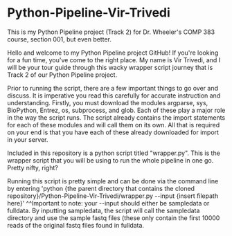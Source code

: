 # Python-Pipeline-Vir-Trivedi
This is my Python Pipeline project (Track 2) for Dr. Wheeler's COMP 383 course, section 001, but even better.

Hello and welcome to my Python Pipeline project GitHub! If you're looking for a fun time, you've come to the right place.
My name is Vir Trivedi, and I will be your tour guide through this wacky wrapper script journey that is Track 2 of our Python Pipeline project.

Prior to running the script, there are a few important things to go over and discuss. It is imperative you read this carefully for accurate instruction and understanding.
Firstly, you must download the modules argparse, sys, BioPython, Entrez, os, subprocess, and glob. Each of these play a major role in the way the script runs. The script already contains the import statements for each of these modules and will call them on its own. All that is required on your end is that you have each of these already downloaded for import in your server.

Included in this repository is a python script titled "wrapper.py". This is the wrapper script that you will be using to run the whole pipeline in one go. Pretty nifty, right?

Running this script is pretty simple and can be done via the command line by entering 'python {the parent directory that contains the cloned repository}/Python-Pipeline-Vir-Trivedi/wrapper.py --input {insert filepath here}'
^^Important to note: your --input should either be sampledata or fulldata. By inputting sampledata, the script will call the sampledata directory and use the sample fastq files (these only contain the first 10000 reads of the original fastq files found in fulldata.


